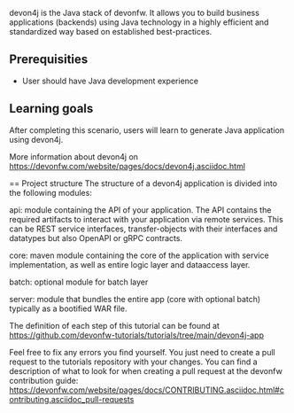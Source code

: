 devon4j is the Java stack of devonfw. It allows you to build business applications (backends) using Java technology in a highly efficient and standardized way based on established best-practices.

## Prerequisities
* User should have Java development experience

## Learning goals
After completing this scenario, users will learn to generate Java application using devon4j.

More information about devon4j on https://devonfw.com/website/pages/docs/devon4j.asciidoc.html

== Project structure
The structure of a devon4j application is divided into the following modules:

api: module containing the API of your application. The API contains the required artifacts to interact with your application via remote services. This can be REST service interfaces, transfer-objects with their interfaces and datatypes but also OpenAPI or gRPC contracts.

core: maven module containing the core of the application with service implementation, as well as entire logic layer and dataaccess layer.

batch: optional module for batch layer

server: module that bundles the entire app (core with optional batch) typically as a bootified WAR file.



The definition of each step of this tutorial can be found at https://github.com/devonfw-tutorials/tutorials/tree/main/devon4j-app

Feel free to fix any errors you find yourself. You just need to create a pull request to the tutorials repository with your changes.
You can find a description of what to look for when creating a pull request at the devonfw contribution guide: https://devonfw.com/website/pages/docs/CONTRIBUTING.asciidoc.html#contributing.asciidoc_pull-requests
